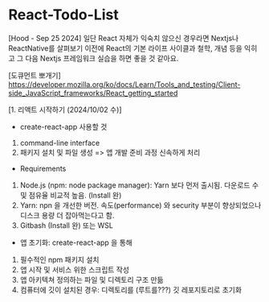 # React-Todo-List

[Hood - Sep 25 2024]
일단 React 자체가 익숙치 않으신 경우라면 Nextjs나 ReactNative를 살펴보기 이전에 React의 기본 라이프 사이클과 철학, 개념 등을 익히고 그 다음 Nextjs 프레임워크 실습을 하면 좋을 것 같아요.

[도큐먼트 뽀개기]
https://developer.mozilla.org/ko/docs/Learn/Tools_and_testing/Client-side_JavaScript_frameworks/React_getting_started

[1. 리액트 시작하기 (2024/10/02 수)]
- create-react-app 사용할 것
1) command-line interface
2) 패키지 설치 및 파일 생성 => 앱 개발 준비 과정 신속하게 처리

- Requirements
1) Node.js (npm: node package manager): Yarn 보다 먼저 출시됨. 다운로드 수 및 점유율 비교적 높음. (Install 완)
2) Yarn: npn 을 개선한 버전. 속도(performance) 와 security 부분이 향상되었으나 디스크 용량 더 잡아먹는다고 함.
3) Gitbash (Install 완) 또는 WSL

- 앱 초기화: create-react-app 을 통해
1) 필수적인 npm 패키지 설치
2) 앱 시작 및 서비스 위한 스크립트 작성
3) 앱 아키텍쳐 정의하는 파일 및 디렉토리 구조 만듦
4) 컴퓨터에 깃이 설치된 경우: 디렉토리를 (루트를???) 깃 레포지토리로 초기화
